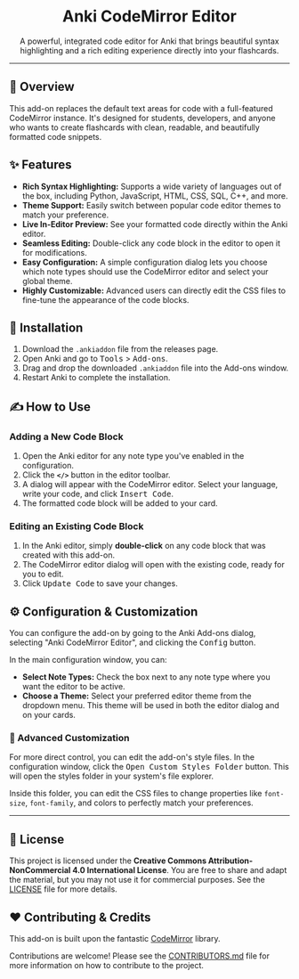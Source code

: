 <div align="center">
  <h1>Anki CodeMirror Editor</h1>
  <p>A powerful, integrated code editor for Anki that brings beautiful syntax highlighting and a rich editing experience directly into your flashcards.</p>
</div>

<hr>

<h2>📜 Overview</h2>
<p>This add-on replaces the default text areas for code with a full-featured CodeMirror instance. It's designed for students, developers, and anyone who wants to create flashcards with clean, readable, and beautifully formatted code snippets.</p>

<h2>✨ Features</h2>
<ul>
    <li><strong>Rich Syntax Highlighting:</strong> Supports a wide variety of languages out of the box, including Python, JavaScript, HTML, CSS, SQL, C++, and more.</li>
    <li><strong>Theme Support:</strong> Easily switch between popular code editor themes to match your preference.</li>
    <li><strong>Live In-Editor Preview:</strong> See your formatted code directly within the Anki editor.</li>
    <li><strong>Seamless Editing:</strong> Double-click any code block in the editor to open it for modifications.</li>
    <li><strong>Easy Configuration:</strong> A simple configuration dialog lets you choose which note types should use the CodeMirror editor and select your global theme.</li>
    <li><strong>Highly Customizable:</strong> Advanced users can directly edit the CSS files to fine-tune the appearance of the code blocks.</li>
</ul>

<h2>🚀 Installation</h2>
<ol>
    <li>Download the <code>.ankiaddon</code> file from the releases page.</li>
    <li>Open Anki and go to <kbd>Tools</kbd> &gt; <kbd>Add-ons</kbd>.</li>
    <li>Drag and drop the downloaded <code>.ankiaddon</code> file into the Add-ons window.</li>
    <li>Restart Anki to complete the installation.</li>
</ol>

<h2>✍️ How to Use</h2>
<h3>Adding a New Code Block</h3>
<ol>
    <li>Open the Anki editor for any note type you've enabled in the configuration.</li>
    <li>Click the <strong><code>&lt;/&gt;</code></strong> button in the editor toolbar.</li>
    <li>A dialog will appear with the CodeMirror editor. Select your language, write your code, and click <kbd>Insert Code</kbd>.</li>
    <li>The formatted code block will be added to your card.</li>
</ol>

<h3>Editing an Existing Code Block</h3>
<ol>
    <li>In the Anki editor, simply <strong>double-click</strong> on any code block that was created with this add-on.</li>
    <li>The CodeMirror editor dialog will open with the existing code, ready for you to edit.</li>
    <li>Click <kbd>Update Code</kbd> to save your changes.</li>
</ol>

<h2>⚙️ Configuration & Customization</h2>
<p>You can configure the add-on by going to the Anki Add-ons dialog, selecting "Anki CodeMirror Editor", and clicking the <kbd>Config</kbd> button.</p>
<p>In the main configuration window, you can:</p>
<ul>
    <li><strong>Select Note Types:</strong> Check the box next to any note type where you want the editor to be active.</li>
    <li><strong>Choose a Theme:</strong> Select your preferred editor theme from the dropdown menu. This theme will be used in both the editor dialog and on your cards.</li>
</ul>

<h3>🎨 Advanced Customization</h3>
<p>For more direct control, you can edit the add-on's style files. In the configuration window, click the <kbd>Open Custom Styles Folder</kbd> button. This will open the styles folder in your system's file explorer.</p>
<p>Inside this folder, you can edit the CSS files to change properties like <code>font-size</code>, <code>font-family</code>, and colors to perfectly match your preferences.</p>

<hr>

<h2>📄 License</h2>
<p>This project is licensed under the <strong>Creative Commons Attribution-NonCommercial 4.0 International License</strong>. You are free to share and adapt the material, but you may not use it for commercial purposes. See the <a href="LICENSE">LICENSE</a> file for more details.</p>

<h2>❤️ Contributing & Credits</h2>
<p>This add-on is built upon the fantastic <a href="https://codemirror.net/">CodeMirror</a> library.</p>
<p>Contributions are welcome! Please see the <a href="CONTRIBUTORS.md">CONTRIBUTORS.md</a> file for more information on how to contribute to the project.</p>
